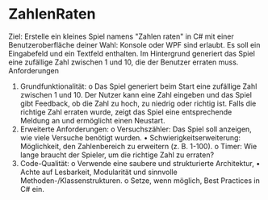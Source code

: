 # ZahlenRaten
Ziel:
Erstelle ein kleines Spiel namens "Zahlen raten" in C# mit einer Benutzeroberfläche deiner Wahl:
﻿﻿Konsole oder WPF sind erlaubt.
﻿﻿Es soll ein Eingabefeld und ein Textfeld enthalten.
﻿﻿Im Hintergrund generiert das Spiel eine zufällige Zahl zwischen 1 und 10, die der Benutzer erraten muss.
Anforderungen
1. Grundfunktionalität:
o Das Spiel generiert beim Start eine zufällige Zahl zwischen 1 und 10.
﻿﻿Der Nutzer kann eine Zahl eingeben und das Spiel gibt Feedback, ob die Zahl zu hoch, zu niedrig oder richtig ist.
﻿﻿Falls die richtige Zahl erraten wurde, zeigt das Spiel eine entsprechende Meldung an und ermöglicht einen Neustart.
2. Erweiterte Anforderungen:
o Versuchszähler: Das Spiel soll anzeigen, wie viele Versuche benötigt wurden.
• Schwierigkeitserweiterung: Möglichkeit, den Zahlenbereich zu erweitern (z. B. 1-100).
o Timer: Wie lange braucht der Spieler, um die richtige Zahl zu erraten?
3. Code-Qualität:
o Verwende eine saubere und strukturierte Architektur,
• Achte auf Lesbarkeit, Modularität und sinnvolle Methoden-/Klassenstrukturen.
o Setze, wenn möglich, Best Practices in C# ein.
